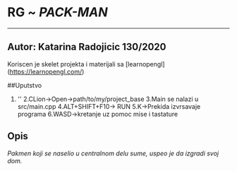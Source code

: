 # RG ~ ***PACK-MAN***


------
Autor:
Katarina Radojicic 130/2020
<br>
------

Koriscen je skelet projekta i materijali sa [learnopengl] (https://learnopengl.com/)<br>

##Uputstvo
1. ''
2.CLion->Open->path/to/my/project_base
3.Main se nalazi u src/main.cpp
4.ALT+SHIFT+F10-> RUN
5.K->Prekida izvrsavaje programa 
6.WASD->kretanje uz pomoc mise i tastature

## Opis
*Pakmen koji se naselio u centralnom delu sume, uspeo je da izgradi svoj dom.*





